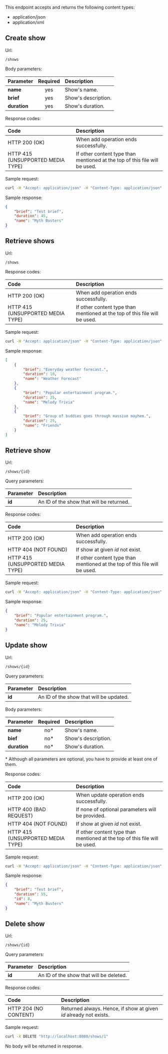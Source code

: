 This endpoint accepts and returns the following content types:

- application/json
- application/xml

Create show
-----------

Url:

```apib
/shows
```

Body parameters:

| Parameter     | Required | Description         |
|:--------------|:--------:|:--------------------|
| **name**      | yes      | Show's name.        |
| **brief**     | yes      | Show's description. |
| **duration**  | yes      | Show's duration.    |

Response codes:

| Code                              | Description                                                                |
|:----------------------------------|:---------------------------------------------------------------------------|
| HTTP 200 (OK)                     | When add operation ends successfully.                                      |
| HTTP 415 (UNSUPPORTED MEDIA TYPE) | If other content type than mentioned at the top of this file will be used. |

Sample request:

```bash
curl -H "Accept: application/json" -H "Content-Type: application/json" -X POST "http://localhost:8080/shows" -d '{"name": "Myth Busters", "brief": "Test brief", "duration": 45}'
```

Sample response:

```json
{
    "brief": "Test brief",
    "duration": 45,
    "name": "Myth Busters"
}
```

Retrieve shows
--------------

Url:

```apib
/shows
```

Response codes:

| Code                              | Description                                                                |
|:----------------------------------|:---------------------------------------------------------------------------|
| HTTP 200 (OK)                     | When add operation ends successfully.                                      |
| HTTP 415 (UNSUPPORTED MEDIA TYPE) | If other content type than mentioned at the top of this file will be used. |

Sample request:

```bash
curl -H "Accept: application/json" -H "Content-Type: application/json" -X GET "http://localhost:8080/shows"
```

Sample response:

```json
[
    {
        "brief": "Everyday weather forecast.",
        "duration": 10,
        "name": "Weather Forecast"
    },
    {
        "brief": "Popular entertainment program.",
        "duration": 25,
        "name": "Melody Trivia"
    },
    {
        "brief": "Group of buddies goes through massive mayhem.",
        "duration": 25,
        "name": "Friends"
    }
]
```

Retrieve show
-------------

Url:

```apib
/shows/{id}
```

Query parameters:

| Parameter | Description                              |
|:----------|:-----------------------------------------|
| **id**    | An ID of the show that will be returned. |

Response codes:

| Code                              | Description                                                                |
|:----------------------------------|:---------------------------------------------------------------------------|
| HTTP 200 (OK)                     | When add operation ends successfully.                                      |
| HTTP 404 (NOT FOUND)              | If show at given <i>id</i> not exist.                                      |
| HTTP 415 (UNSUPPORTED MEDIA TYPE) | If other content type than mentioned at the top of this file will be used. |

Sample request:

```bash
curl -H "Accept: application/json" -H "Content-Type: application/json" -X GET "http://localhost:8080/shows/2"
```

Sample response:

```json
{
    "brief": "Popular entertainment program.",
    "duration": 25,
    "name": "Melody Trivia"
}
```

Update show
-----------

Url:

```apib
/shows/{id}
```

Query parameters:

| Parameter | Description                              |
|:----------|:-----------------------------------------|
| **id**    | An ID of the show that will be updated.  |

Body parameters:

| Parameter     | Required | Description         |
|:--------------|:--------:|:--------------------|
| **name**      | no*      | Show's name.        |
| **bief**      | no*      | Show's description. |
| **duration**  | no*      | Show's duration.    |

\* Although all parameters are optional, you have to provide at least one of them.

Response codes:

| Code                              | Description                                                                |
|:----------------------------------|:---------------------------------------------------------------------------|
| HTTP 200 (OK)                     | When update operation ends successfully.                                   |
| HTTP 400 (BAD REQUEST)            | If none of optional parameters will be provided.                           |
| HTTP 404 (NOT FOUND)              | If show at given <i>id</i> not exist.                                      |
| HTTP 415 (UNSUPPORTED MEDIA TYPE) | If other content type than mentioned at the top of this file will be used. |

Sample request:

```bash
curl -H "Accept: application/json" -H "Content-Type: application/json" -X PATCH -d '{"duration": 55}' "http://localhost:8080/shows/8"
```

Sample response:
```json
{
    "brief": "Test brief",
    "duration": 55,
    "id": 8,
    "name": "Myth Busters"
}
```

Delete show
-----------

Url:

```apib
/shows/{id}
```

Query parameters:

| Parameter | Description                              |
|:----------|:-----------------------------------------|
| **id**    | An ID of the show that will be deleted.  |

Response codes:

| Code                              | Description                                                            |
|:----------------------------------|:-----------------------------------------------------------------------|
| HTTP 204 (NO CONTENT)             | Returned always. Hence, if show at given <i>id</i> already not exists. |

Sample request:

```bash
curl -X DELETE "http://localhost:8080/shows/1"
```

No body will be returned in response.
